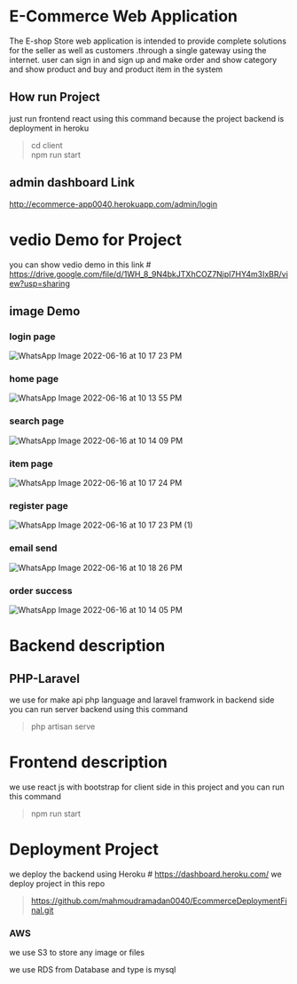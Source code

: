 #  E-Commerce Web Application
The E-shop Store web application is intended to provide complete solutions for the seller as well as customers .through a single gateway using the internet.
user can sign in and sign up  and make order and show category and show product and buy and product item in the system 
## How run Project 
just run frontend react using this command because the project backend is deployment in heroku <br>
> cd client   <br>
> npm run start 

## admin dashboard Link 
 http://ecommerce-app0040.herokuapp.com/admin/login
# vedio Demo for Project 
you can show vedio demo in this link #
https://drive.google.com/file/d/1WH_8_9N4bkJTXhCOZ7NjpI7HY4m3IxBR/view?usp=sharing


## image Demo 
### login page 
![WhatsApp Image 2022-06-16 at 10 17 23 PM](https://user-images.githubusercontent.com/95087747/174159791-24fb199b-e93b-440a-b2ed-2d9df8ec16c1.jpeg)
### home page 
![WhatsApp Image 2022-06-16 at 10 13 55 PM](https://user-images.githubusercontent.com/95087747/174159990-ee7f9579-fdf0-4e0d-b02f-4f470062bb66.jpeg)

### search page 
![WhatsApp Image 2022-06-16 at 10 14 09 PM](https://user-images.githubusercontent.com/95087747/174159832-ce3ffe4c-e0a1-4805-a077-9d709dbb283c.jpeg)
### item page 
![WhatsApp Image 2022-06-16 at 10 17 24 PM](https://user-images.githubusercontent.com/95087747/174160041-afedfb2d-d4f3-4d12-bb9a-61aff7c16cb6.jpeg)
### register page 
![WhatsApp Image 2022-06-16 at 10 17 23 PM (1)](https://user-images.githubusercontent.com/95087747/174160076-7775741c-037e-4152-96fe-d350c805726e.jpeg)
### email send 
![WhatsApp Image 2022-06-16 at 10 18 26 PM](https://user-images.githubusercontent.com/95087747/174160116-d9254594-82d2-4ac7-b13e-5d47faa56cda.jpeg)
### order success 
![WhatsApp Image 2022-06-16 at 10 14 05 PM](https://user-images.githubusercontent.com/95087747/174160160-cde84609-1299-4dca-aa97-4488cff871ff.jpeg)

# Backend description
## PHP-Laravel
we use for make api php language and laravel framwork in backend side 
you can run server backend using this command 
 > php artisan serve 

# Frontend description

we use react js with bootstrap for client side in this project 
and you can run this command 
 > npm run start 


# Deployment Project 
we deploy the backend using Heroku #
https://dashboard.heroku.com/
we deploy project in this repo 
 > https://github.com/mahmoudramadan0040/EcommerceDeploymentFinal.git
### AWS
we use S3 to store any image or files <br> 

we use RDS from Database and type is mysql 

























